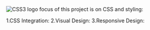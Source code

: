 <img src="https://upload.wikimedia.org/wikipedia/commons/thumb/d/d5/CSS3_logo_and_wordmark.svg/2000px-CSS3_logo_and_wordmark.svg.png" alt="CSS3 logo">
focus of this project is on CSS and styling:

1.CSS Integration: 
2.Visual Design: 
3.Responsive Design: 